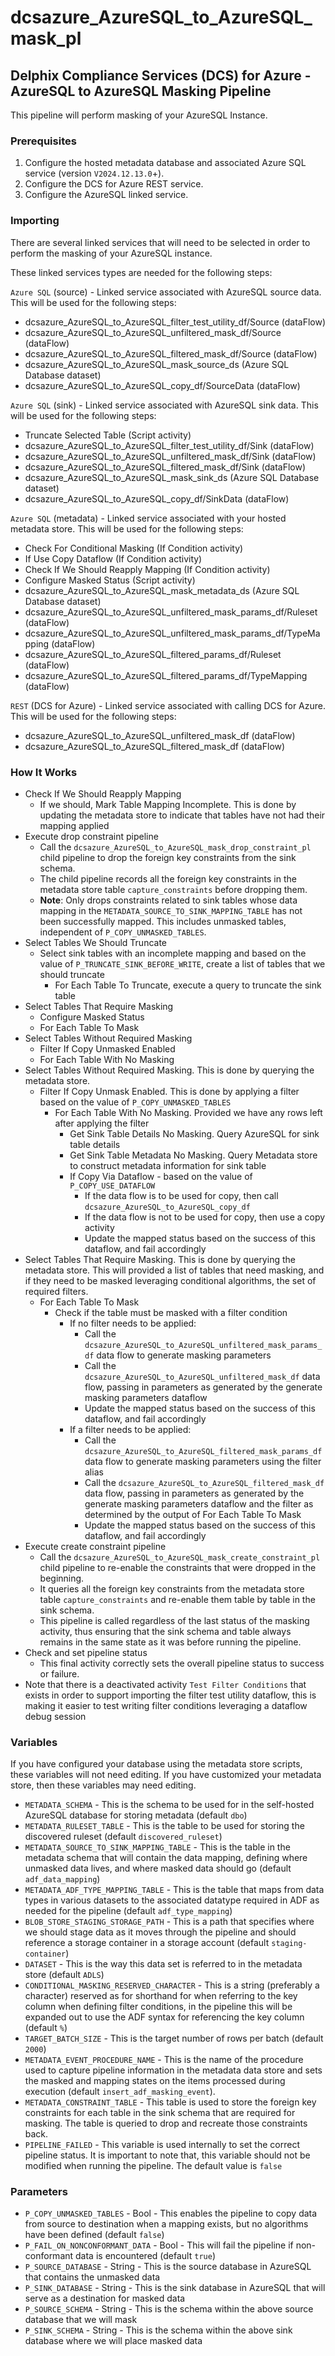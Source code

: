 # dcsazure_AzureSQL_to_AzureSQL_mask_pl
## Delphix Compliance Services (DCS) for Azure - AzureSQL to AzureSQL Masking Pipeline

This pipeline will perform masking of your AzureSQL Instance.

### Prerequisites

1. Configure the hosted metadata database and associated Azure SQL service (version `V2024.12.13.0`+).
1. Configure the DCS for Azure REST service.
1. Configure the AzureSQL linked service.


### Importing
There are several linked services that will need to be selected in order to perform the masking of your AzureSQL instance.

These linked services types are needed for the following steps:

`Azure SQL` (source) - Linked service associated with AzureSQL source data. This will be used for the
following steps:
* dcsazure_AzureSQL_to_AzureSQL_filter_test_utility_df/Source (dataFlow)
* dcsazure_AzureSQL_to_AzureSQL_unfiltered_mask_df/Source (dataFlow)
* dcsazure_AzureSQL_to_AzureSQL_filtered_mask_df/Source (dataFlow)
* dcsazure_AzureSQL_to_AzureSQL_mask_source_ds (Azure SQL Database dataset)
* dcsazure_AzureSQL_to_AzureSQL_copy_df/SourceData (dataFlow)

`Azure SQL` (sink) - Linked service associated with AzureSQL sink data. This will be used for the
following steps:
* Truncate Selected Table (Script activity)
* dcsazure_AzureSQL_to_AzureSQL_filter_test_utility_df/Sink (dataFlow)
* dcsazure_AzureSQL_to_AzureSQL_unfiltered_mask_df/Sink (dataFlow)
* dcsazure_AzureSQL_to_AzureSQL_filtered_mask_df/Sink (dataFlow)
* dcsazure_AzureSQL_to_AzureSQL_mask_sink_ds (Azure SQL Database dataset)
* dcsazure_AzureSQL_to_AzureSQL_copy_df/SinkData (dataFlow)

`Azure SQL` (metadata) - Linked service associated with your hosted metadata store. This will be used for the following
steps:
* Check For Conditional Masking (If Condition activity)
* If Use Copy Dataflow (If Condition activity)
* Check If We Should Reapply Mapping (If Condition activity)
* Configure Masked Status (Script activity)
* dcsazure_AzureSQL_to_AzureSQL_mask_metadata_ds (Azure SQL Database dataset)
* dcsazure_AzureSQL_to_AzureSQL_unfiltered_mask_params_df/Ruleset (dataFlow)
* dcsazure_AzureSQL_to_AzureSQL_unfiltered_mask_params_df/TypeMapping (dataFlow)
* dcsazure_AzureSQL_to_AzureSQL_filtered_params_df/Ruleset (dataFlow)
* dcsazure_AzureSQL_to_AzureSQL_filtered_params_df/TypeMapping (dataFlow)

`REST` (DCS for Azure) - Linked service associated with calling DCS for Azure. This will be used for the following
steps:
* dcsazure_AzureSQL_to_AzureSQL_unfiltered_mask_df (dataFlow)
* dcsazure_AzureSQL_to_AzureSQL_filtered_mask_df (dataFlow)

### How It Works
* Check If We Should Reapply Mapping
  * If we should, Mark Table Mapping Incomplete. This is done by updating the metadata store to indicate that tables have not had their mapping applied
* Execute drop constraint pipeline
  * Call the `dcsazure_AzureSQL_to_AzureSQL_mask_drop_constraint_pl` child pipeline to drop the foreign key constraints from the sink schema.
  * The child pipeline records all the foreign key constraints in the metadata store table `capture_constraints` before dropping them.
  * **Note**: Only drops constraints related to sink tables whose data mapping in the `METADATA_SOURCE_TO_SINK_MAPPING_TABLE` has not been successfully mapped. This includes unmasked tables, independent of `P_COPY_UNMASKED_TABLES`. 
* Select Tables We Should Truncate
  * Select sink tables with an incomplete mapping and based on the value of `P_TRUNCATE_SINK_BEFORE_WRITE`, create a list of tables that we should truncate
    * For Each Table To Truncate, execute a query to truncate the sink table
* Select Tables That Require Masking
  * Configure Masked Status
  * For Each Table To Mask
* Select Tables Without Required Masking
  * Filter If Copy Unmasked Enabled
  * For Each Table With No Masking
* Select Tables Without Required Masking. This is done by querying the metadata store.
  * Filter If Copy Unmask Enabled. This is done by applying a filter based on the value of `P_COPY_UNMASKED_TABLES`
    * For Each Table With No Masking. Provided we have any rows left after applying the filter
      * Get Sink Table Details No Masking. Query AzureSQL for sink table details
      * Get Sink Table Metadata No Masking. Query Metadata store to construct metadata information for sink table
      * If Copy Via Dataflow - based on the value of `P_COPY_USE_DATAFLOW`
        * If the data flow is to be used for copy, then call `dcsazure_AzureSQL_to_AzureSQL_copy_df`
        * If the data flow is not to be used for copy, then use a copy activity
        * Update the mapped status based on the success of this dataflow, and fail accordingly
* Select Tables That Require Masking. This is done by querying the metadata store. This will provided a list of tables that need masking, and if they need to be masked leveraging conditional algorithms, the set of required filters.
  * For Each Table To Mask
    * Check if the table must be masked with a filter condition
      * If no filter needs to be applied:
        * Call the `dcsazure_AzureSQL_to_AzureSQL_unfiltered_mask_params_df` data flow to generate masking parameters
        * Call the `dcsazure_AzureSQL_to_AzureSQL_unfiltered_mask_df` data flow, passing in parameters as generated by the generate masking parameters dataflow
        * Update the mapped status based on the success of this dataflow, and fail accordingly
      * If a filter needs to be applied:
        * Call the `dcsazure_AzureSQL_to_AzureSQL_filtered_mask_params_df` data flow to generate masking parameters using the filter alias
        * Call the `dcsazure_AzureSQL_to_AzureSQL_filtered_mask_df` data flow, passing in parameters as generated by the generate masking parameters dataflow and the filter as determined by the output of For Each Table To Mask
        * Update the mapped status based on the success of this dataflow, and fail accordingly
* Execute create constraint pipeline
  * Call the `dcsazure_AzureSQL_to_AzureSQL_mask_create_constraint_pl` child pipeline to re-enable the constraints that were dropped in the beginning.
  * It queries all the foreign key constraints from the metadata store table `capture_constraints` and re-enable them table by table in the sink schema.
  * This pipeline is called regardless of the last status of the masking activity, thus ensuring that the sink schema and table always remains in the same state as it was before running the pipeline.
* Check and set pipeline status
  * This final activity correctly sets the overall pipeline status to success or failure.
* Note that there is a deactivated activity `Test Filter Conditions` that exists in order to support importing the filter test utility dataflow, this is making it easier to test writing filter conditions leveraging a dataflow debug session

### Variables

If you have configured your database using the metadata store scripts, these variables will not need editing. If you
have customized your metadata store, then these variables may need editing.

* `METADATA_SCHEMA` - This is the schema to be used for in the self-hosted AzureSQL database for storing metadata (default `dbo`)
* `METADATA_RULESET_TABLE` - This is the table to be used for storing the discovered ruleset (default `discovered_ruleset`)
* `METADATA_SOURCE_TO_SINK_MAPPING_TABLE` - This is the table in the metadata schema that will contain the data
  mapping, defining where unmasked data lives, and where masked data should go (default `adf_data_mapping`)
* `METADATA_ADF_TYPE_MAPPING_TABLE` - This is the table that maps from data types in various datasets to the
  associated datatype required in ADF as needed for the pipeline (default `adf_type_mapping`)
* `BLOB_STORE_STAGING_STORAGE_PATH` - This is a path that specifies where we should stage data as it moves through the
  pipeline and should reference a storage container in a storage account (default `staging-container`)
* `DATASET` - This is the way this data set is referred to in the metadata store (default `ADLS`)
* `CONDITIONAL_MASKING_RESERVED_CHARACTER` - This is a string (preferably a character) reserved as for shorthand for
  when referring to the key column when defining filter conditions, in the pipeline this will be expanded out to use the
  ADF syntax for referencing the key column (default `%`)
* `TARGET_BATCH_SIZE` - This is the target number of rows per batch (default `2000`)
* `METADATA_EVENT_PROCEDURE_NAME` - This is the name of the procedure used to capture pipeline information in the metadata data store and sets the masked and mapping states on the items processed during execution (default `insert_adf_masking_event`).
* `METADATA_CONSTRAINT_TABLE` - This table is used to store the foreign key constraints for each table in the sink schema that are required for masking. The table is queried to drop and recreate those constraints back.
* `PIPELINE_FAILED` - This variable is used internally to set the correct pipeline status. It is important to note that, this variable should not be modified when running the pipeline. The default value is `false`

### Parameters

* `P_COPY_UNMASKED_TABLES` - Bool - This enables the pipeline to copy data from source to destination when a mapping
exists, but no algorithms have been defined (default `false`)
* `P_FAIL_ON_NONCONFORMANT_DATA` - Bool - This will fail the pipeline if non-conformant data is encountered (default
`true`)
* `P_SOURCE_DATABASE` - String - This is the source database in AzureSQL that contains the unmasked data
* `P_SINK_DATABASE` - String - This is the sink database in AzureSQL that will serve as a destination for masked data
* `P_SOURCE_SCHEMA` - String - This is the schema within the above source database that we will mask
* `P_SINK_SCHEMA` - String - This is the schema within the above sink database where we will place masked data
